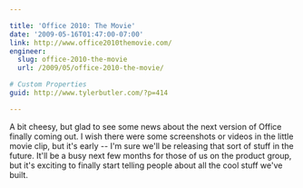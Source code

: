 ```yaml
---

title: 'Office 2010: The Movie'
date: '2009-05-16T01:47:00-07:00'
link: http://www.office2010themovie.com/
engineer:
  slug: office-2010-the-movie
  url: /2009/05/office-2010-the-movie/

# Custom Properties
guid: http://www.tylerbutler.com/?p=414

---
```


A bit cheesy, but glad to see some news about the next version of Office
finally coming out. I wish there were some screenshots or videos in the little
movie clip, but it's early -- I'm sure we'll be releasing that sort of stuff in
the future. It'll be a busy next few months for those of us on the product
group, but it's exciting to finally start telling people about all the cool
stuff we've built.
